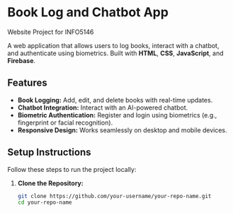 # Book Log and Chatbot App
Website Project for INFO5146

A web application that allows users to log books, interact with a chatbot, and authenticate using biometrics. Built with **HTML**, **CSS**, **JavaScript**, and **Firebase**.

## Features
- **Book Logging:** Add, edit, and delete books with real-time updates.
- **Chatbot Integration:** Interact with an AI-powered chatbot.
- **Biometric Authentication:** Register and login using biometrics (e.g., fingerprint or facial recognition).
- **Responsive Design:** Works seamlessly on desktop and mobile devices.

## Setup Instructions
Follow these steps to run the project locally:

1. **Clone the Repository:**
   ```bash
   git clone https://github.com/your-username/your-repo-name.git
   cd your-repo-name